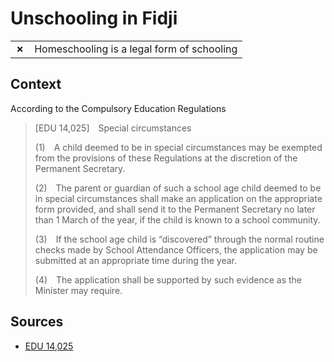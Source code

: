 # Unschooling in Fidji
| | |
|-|-|
| __✗__ | Homeschooling is a legal form of schooling |

## Context

According to the Compulsory Education Regulations

> [EDU 14,025] Special circumstances
> 
> (1) A child deemed to be in special circumstances may be exempted from the provisions of these Regulations at the discretion of the Permanent Secretary.
> 
> (2) The parent or guardian of such a school age child deemed to be in special circumstances shall make an application on the appropriate form provided, and shall send it to the Permanent Secretary no later than 1 March of the year, if the child is known to a school community.
> 
> (3) If the school age child is “discovered” through the normal routine checks made by School Attendance Officers, the application may be submitted at an appropriate time during the year.
> 
> (4) The application shall be supported by such evidence as the Minister may require.

## Sources

* [EDU 14,025](https://www.laws.gov.fj/Search/AjaxPage?Query=special&ActId=432#)

